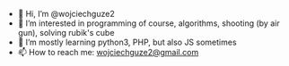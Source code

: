- 👋 Hi, I’m @wojciechguze2
- 👀 I’m interested in programming of course, algorithms, shooting (by air gun), solving rubik's cube
- 🌱 I’m mostly learning python3, PHP, but also JS sometimes
- 📫 How to reach me: wojciechguze2@gmail.com

<!---
wojciechguze2/wojciechguze2 is a ✨ special ✨ repository because its `README.md` (this file) appears on your GitHub profile.
You can click the Preview link to take a look at your changes.
--->
